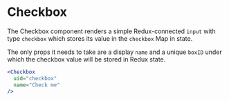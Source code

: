 # Checkbox

The Checkbox component renders a simple Redux-connected `input` with type `checkbox` which stores its value in the `checkbox` Map in state.

The only props it needs to take are a display `name` and a unique `boxID` under which the checkbox value will be stored in Redux state.

```jsx
<Checkbox
  uid="checkbox"
  name="Check me"
/>
```
